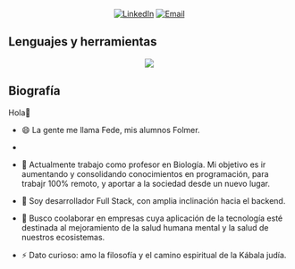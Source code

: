 <p align="center">    
    <a href="https://www.linkedin.com/in/federico-folmer-356130191/"><img alt="LinkedIn" title="LinkedIn" src="https://custom-icon-badges.demolab.com/badge/-LinkedIn-231b2e?style=for-the-badge&logoColor=F8D866&logo=LinkedIn"/></a>
    <a href="mailto:fedefolmer00@gmail.com"><img src="https://custom-icon-badges.demolab.com/badge/-Email-231b2e?style=for-the-badge&logoColor=F8D866&logo=gmail" alt="Email"></a>
</p>

<summary><h2>Lenguajes y herramientas</h2></summary> 
<p align="center">
  <a href="https://skillicons.dev">
    <img src="https://skillicons.dev/icons?i=javascript,nodejs,express,mongodb,docker,postman,git,github,react,html,css,vscode&perline=9" />
  </a>
</p>

<summary><h2>Biografía</h2></summary> 
Hola👋

- 😄 La gente me llama Fede, mis alumnos Folmer.
- 
- 🔭 Actualmente trabajo como profesor en Biología. Mi objetivo es ir aumentando y consolidando conocimientos en programación, para trabajr 100% remoto, y aportar a la sociedad desde un nuevo lugar. 
- 🌱 Soy desarrollador Full Stack, con amplia inclinación hacia el backend. 
- 👯 Busco coolaborar en empresas cuya aplicación de la tecnología esté destinada al mejoramiento de la salud humana mental y la salud de nuestros ecosistemas. 


- ⚡ Dato curioso: amo la filosofía y el camino espiritual de la Kábala judía.
